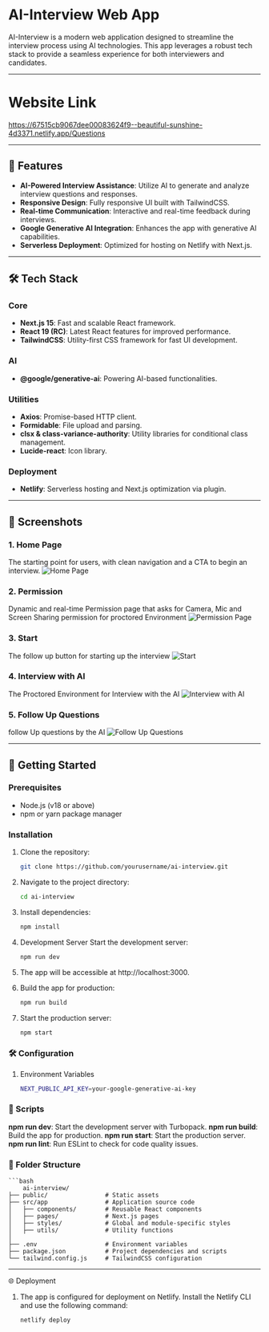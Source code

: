# AI-Interview Web App

AI-Interview is a modern web application designed to streamline the interview process using AI technologies. This app leverages a robust tech stack to provide a seamless experience for both interviewers and candidates.

---
# Website Link 
https://67515cb9067dee00083624f9--beautiful-sunshine-4d3371.netlify.app/Questions

---
## 🚀 Features
- **AI-Powered Interview Assistance**: Utilize AI to generate and analyze interview questions and responses.
- **Responsive Design**: Fully responsive UI built with TailwindCSS.
- **Real-time Communication**: Interactive and real-time feedback during interviews.
- **Google Generative AI Integration**: Enhances the app with generative AI capabilities.
- **Serverless Deployment**: Optimized for hosting on Netlify with Next.js.

---

## 🛠️ Tech Stack
### Core
- **Next.js 15**: Fast and scalable React framework.
- **React 19 (RC)**: Latest React features for improved performance.
- **TailwindCSS**: Utility-first CSS framework for fast UI development.

### AI
- **@google/generative-ai**: Powering AI-based functionalities.

### Utilities
- **Axios**: Promise-based HTTP client.
- **Formidable**: File upload and parsing.
- **clsx & class-variance-authority**: Utility libraries for conditional class management.
- **Lucide-react**: Icon library.

### Deployment
- **Netlify**: Serverless hosting and Next.js optimization via plugin.

---

## 📸 Screenshots

### 1. **Home Page**
The starting point for users, with clean navigation and a CTA to begin an interview.
![Home Page](./public/Screenshots/Home.png)

### 2. **Permission**
Dynamic and real-time Permission page that asks for Camera, Mic and Screen Sharing permission for proctored Environment
![Permission Page](./public/Screenshots/Permission.png)

### 3. **Start**
The follow up button for starting up the interview
![Start](./public/Screenshots/Start%20interview.png)

### 4. **Interview with AI**
The Proctored Environment for Interview with the AI
![Interview with AI](./public/Screenshots/AI%20interview.png)

### 5. **Follow Up Questions**
follow Up questions by the AI
![Follow Up Questions](./public/Screenshots/Screenshot%202024-12-05%20223430.png)


---

## 🚀 Getting Started

### Prerequisites
- Node.js (v18 or above)
- npm or yarn package manager

### Installation
1. Clone the repository:
   ```bash
   git clone https://github.com/yourusername/ai-interview.git

2. Navigate to the project directory:
   ```bash
   cd ai-interview

3. Install dependencies:
   ```bash
   npm install

4. Development Server
    Start the development server:
   ```bash
   npm run dev

5. The app will be accessible at http://localhost:3000.

6. Build the app for production:
    ```bash
   npm run build

7. Start the production server:
    ```bash
   npm start
   
### 🛠️ Configuration

1. Environment Variables
    ```bash
    NEXT_PUBLIC_API_KEY=your-google-generative-ai-key

### 📝 Scripts
**npm run dev**: Start the development server with Turbopack.
**npm run build**: Build the app for production.
**npm run start**: Start the production server.
**npm run lint**: Run ESLint to check for code quality issues.

### 📂 Folder Structure
    ```bash
        ai-interview/
    ├── public/                # Static assets
    ├── src/app                # Application source code
    │   ├── components/        # Reusable React components
    │   ├── pages/             # Next.js pages
    │   ├── styles/            # Global and module-specific styles
    │   ├── utils/             # Utility functions
    │     
    ├── .env                   # Environment variables
    ├── package.json           # Project dependencies and scripts
    └── tailwind.config.js     # TailwindCSS configuration

----------------------------------


🌐 Deployment
1. The app is configured for deployment on Netlify. Install the Netlify CLI and use the following command:
    ```bash
    netlify deploy
